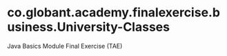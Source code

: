 # co.globant.academy.finalexercise.business.University-Classes
Java Basics Module Final Exercise (TAE)
